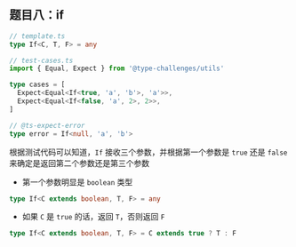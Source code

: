 ## 题目八：if

```ts
// template.ts
type If<C, T, F> = any
```

```ts
// test-cases.ts
import { Equal, Expect } from '@type-challenges/utils'

type cases = [
  Expect<Equal<If<true, 'a', 'b'>, 'a'>>,
  Expect<Equal<If<false, 'a', 2>, 2>>,
]

// @ts-expect-error
type error = If<null, 'a', 'b'>
```

根据测试代码可以知道，`If` 接收三个参数，并根据第一个参数是 `true` 还是 `false` 来确定是返回第二个参数还是第三个参数

- 第一个参数明显是 `boolean` 类型

```ts
type If<C extends boolean, T, F> = any
```

- 如果 `C` 是 `true` 的话，返回 `T`，否则返回 `F`

```ts
type If<C extends boolean, T, F> = C extends true ? T : F
```

























